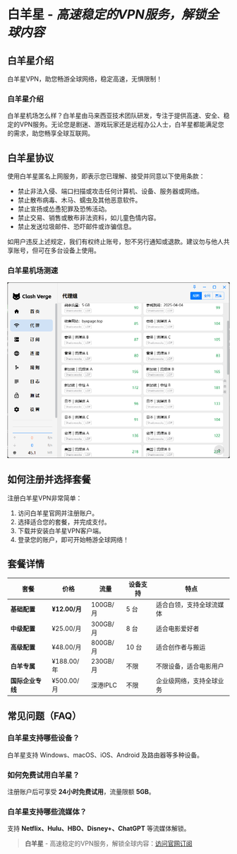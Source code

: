 # 白羊星 - *高速稳定的VPN服务，解锁全球内容*

## 白羊星介绍
白羊星VPN，助您畅游全球网络，稳定高速，无惧限制！

### 白羊星介绍
白羊星机场怎么样？白羊星由马来西亚技术团队研发，专注于提供高速、安全、稳定的VPN服务。无论您是剧迷、游戏玩家还是远程办公人士，白羊星都能满足您的需求，助您畅享全球互联网。

## 白羊星协议
使用白羊星匿名上网服务，即表示您已理解、接受并同意以下使用条款：

- 禁止非法入侵、端口扫描或攻击任何计算机、设备、服务器或网络。
- 禁止散布病毒、木马、蠕虫及其他恶意软件。
- 禁止宣扬或怂恿犯罪及恐怖活动。
- 禁止交易、销售或散布非法资料，如儿童色情内容。
- 禁止发送垃圾邮件、恐吓邮件或诈骗信息。

如用户违反上述规定，我们有权终止账号，恕不另行通知或退款。建议勿与他人共享账号，但可在多台设备上使用。

### 白羊星机场测速
![白羊星机场测速](1743659061.png)

## 如何注册并选择套餐
注册白羊星VPN非常简单：

1. 访问白羊星官网并注册账户。
2. 选择适合您的套餐，并完成支付。
3. 下载并安装白羊星VPN客户端。
4. 登录您的账户，即可开始畅游全球网络！

## 套餐详情
| 套餐 | 价格 | 流量 | 设备支持 | 特点 |
|------|------|------|------|------|
| **基础配置** | **¥12.00/月** | 100GB/月 | 5 台 | 适合白领，支持全球流媒体 |
| **中级配置** | ¥25.00/月 | 300GB/月 | 8 台 | 适合电影爱好者 |
| **高级配置** | ¥48.00/月 | 800GB/月 | 10 台 | 适合创作者与搬运 |
| **白羊专属** | ¥188.00/年 | 230GB/月 | 不限 | 不限设备，适合电影用户 |
| **国际企业专线** | ¥500.00/月 | 深港IPLC | 不限 | 企业级网络，支持全球业务 |

## 常见问题（FAQ）

### 白羊星支持哪些设备？
白羊星支持 Windows、macOS、iOS、Android 及路由器等多种设备。

### 如何免费试用白羊星？
注册账户后可享受 **24小时免费试用**，流量限额 **5GB**。

### 白羊星支持哪些流媒体？
支持 **Netflix、Hulu、HBO、Disney+、ChatGPT** 等流媒体解锁。

> **白羊星** - 高速稳定的VPN服务，解锁全球内容：[访问官网订阅](https://tiao.bid/306)
